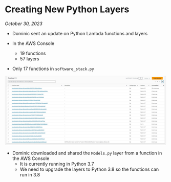 # Creating New Python Layers

*October 30, 2023*

- Dominic sent an update on Python Lambda functions and layers

- In the AWS Console
  - 19 functions
  - 57 layers
- Only 17 functions in `software_stack.py`

![Python Lambda Functions](img/python_lambda_functions.jpg)

- Dominic downloaded and shared the `Models.py` layer from a function in the AWS Console
  - It is currently running in Python 3.7
  - We need to upgrade the layers to Python 3.8 so the functions can run in 3.8
